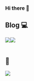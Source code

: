 ### Hi there 👋<br>

## Blog 💻
<div style="display:flex; flex-direction:row;">
    <a href="https://hub1234.tistory.com">
        <img src="https://img.shields.io/badge/Tistory-000000?style=for-the-badge&logo=Tistory&logoColor=white"> 
    </a>
    <a href="https://jacksnotion.notion.site/f0b20069be0649d5aa3cce2a1ea254bc">
        <img src="https://img.shields.io/badge/Notion-9999FF?style=for-the-badge&logo=Notion&logoColor=white"> 
    </a>
  
</div><br>

## 🔨
<div style="display:flex; flex-direction:row;">
    <img src="https://img.shields.io/badge/firebase-FFCA28?style=for-the-badge&logo=firebase&logoColor=white">
</div><br>
</div>
<!--
**rlawor95/rlawor95** is a ✨ _special_ ✨ repository because its `README.md` (this file) appears on your GitHub profile.

Here are some ideas to get you started:

- 🔭 I’m currently working on ...
- 🌱 I’m currently learning ...
- 👯 I’m looking to collaborate on ...
- 🤔 I’m looking for help with ...
- 💬 Ask me about ...
- 📫 How to reach me: ...
- 😄 Pronouns: ...
- ⚡ Fun fact: ...
-->
